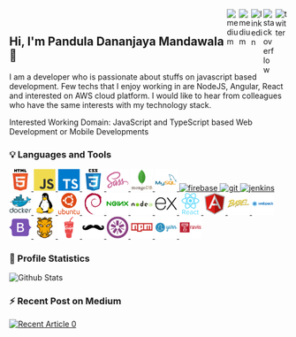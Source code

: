 <a href="https://twitter.com/Panduxcv" target="_blank" style='margin-right:10px'>
    <img align="right" src="https://cdn.jsdelivr.net/npm/simple-icons@3.0.1/icons/twitter.svg" alt="twitter" width="22" />
</a>
<a href="https://stackoverflow.com/users/8463556/aravinda-rathnayake" target="_blank" style='margin-right:10px'>
    <img align="right" src="https://cdn.jsdelivr.net/npm/simple-icons@3.0.1/icons/stackoverflow.svg" alt="stackoverflow" width="22" />
</a>
<a href="https://stackoverflow.com/users/12612716/pandula" target="_blank" style='margin-right:10px'>
    <img align="right" src="https://cdn.jsdelivr.net/npm/simple-icons@3.0.1/icons/linkedin.svg" alt="linkedin" width="22" />
</a>

<a href="https://medium.com/@pandxcv" target="_blank" style='margin-right:10px'>
    <img align="right" src="https://cdn.jsdelivr.net/npm/simple-icons@3.0.1/icons/medium.svg" alt="medium" width="22" />
</a>
<a href="https://www.strava.com/athletes/71436351" target="_blank" style='margin-right:10px'>
    <img align="right" src="https://cdn.jsdelivr.net/npm/simple-icons@3.0.1/icons/strava.svg" alt="medium" width="22" />
</a>



## Hi, I'm Pandula Dananjaya Mandawala 👋

I am a developer who is passionate about stuffs on javascript based development. Few techs that I enjoy working in are NodeJS, Angular, React and interested on AWS cloud platform. I would like to hear from colleagues who have the same interests with my technology stack.

Interested Working Domain: JavaScript and TypeScript based Web Development or Mobile Developments

### :bulb: Languages and Tools
<p align="left">
<a href="https://www.w3.org/html/" target="_blank"> <img src="https://raw.githubusercontent.com/devicons/devicon/master/icons/html5/html5-original-wordmark.svg" alt="html5" width="40" height="40"/> </a>
<a href="https://developer.mozilla.org/en-US/docs/Web/JavaScript" target="_blank"> <img src="https://raw.githubusercontent.com/devicons/devicon/master/icons/javascript/javascript-original.svg" alt="javascript" width="40" height="40"/> </a>
<a href="https://www.typescriptlang.org/" target="_blank"> <img src="https://raw.githubusercontent.com/devicons/devicon/master/icons/typescript/typescript-original.svg" alt=“typescript” width="40" height="40"/> </a>
<a href="https://www.w3schools.com/css/" target="_blank"> <img src="https://raw.githubusercontent.com/devicons/devicon/master/icons/css3/css3-original-wordmark.svg" alt="css3" width="40" height="40"/> </a> 
<a href="https://sass-lang.com/" target="_blank"> <img src="https://raw.githubusercontent.com/devicons/devicon/master/icons/sass/sass-original.svg" alt=“sass” width="40" height="40"/> </a>
<a href="https://www.mongodb.com/" target="_blank"> <img src="https://raw.githubusercontent.com/devicons/devicon/master/icons/mongodb/mongodb-original-wordmark.svg" alt="mongodb" width="40" height="40"/> </a>
<a href="https://www.mysql.com/" target="_blank"> <img src="https://raw.githubusercontent.com/devicons/devicon/master/icons/mysql/mysql-original-wordmark.svg" alt="mysql" width="40" height="40"/> </a>
<a href="https://firebase.google.com/" target="_blank"> <img src="https://www.vectorlogo.zone/logos/firebase/firebase-icon.svg" alt="firebase" width="40" height="40"/> </a> 
<a href="https://git-scm.com/" target="_blank"> <img src="https://www.vectorlogo.zone/logos/git-scm/git-scm-icon.svg" alt="git" width="40" height="40"/> </a>
<a href="https://www.jenkins.io" target="_blank"> <img src="https://www.vectorlogo.zone/logos/jenkins/jenkins-icon.svg" alt="jenkins" width="40" height="40"/> </a>
<a href="https://www.docker.com/" target="_blank"> <img src="https://raw.githubusercontent.com/devicons/devicon/master/icons/docker/docker-original-wordmark.svg" alt="docker" width="40" height="40"/> </a>
<a href="https://www.linux.org/" target="_blank"> <img src="https://raw.githubusercontent.com/devicons/devicon/master/icons/linux/linux-original.svg" alt="linux" width="40" height="40"/> </a>
<a href="https://ubuntu.com/" target="_blank"> <img src="https://raw.githubusercontent.com/devicons/devicon/master/icons/ubuntu/ubuntu-plain-wordmark.svg" alt=“ubuntu” width="40" height="40"/> </a>
<a href="https://www.debian.org/" target="_blank"> <img src="https://raw.githubusercontent.com/devicons/devicon/master/icons/debian/debian-original.svg" alt=“debian” width="40" height="40"/> </a>
<a href="https://www.nginx.com" target="_blank"> <img src="https://raw.githubusercontent.com/devicons/devicon/master/icons/nginx/nginx-original.svg" alt="nginx" width="40" height="40"/> </a>
<a href="https://nodejs.org" target="_blank"> <img src="https://raw.githubusercontent.com/devicons/devicon/master/icons/nodejs/nodejs-original-wordmark.svg" alt="nodejs" width="40" height="40"/> </a> 
<a href="https://expressjs.com/" target="_blank"> <img src="https://raw.githubusercontent.com/devicons/devicon/master/icons/express/express-original.svg" alt=“express width="40" height="40"/> </a>
<a href="https://reactjs.org/" target="_blank"> <img src="https://raw.githubusercontent.com/devicons/devicon/master/icons/react/react-original-wordmark.svg" alt="react" width="40" height="40"/> </a>
<a href="https://angular.io/" target="_blank"> <img src="https://raw.githubusercontent.com/devicons/devicon/master/icons/angularjs/angularjs-original.svg" alt=“angular” width="40" height="40"/> </a> 
<a href="https://babeljs.io/" target="_blank"> <img src="https://raw.githubusercontent.com/devicons/devicon/master/icons/babel/babel-original.svg" alt=“babel” width="40" height="40"/> </a>
<a href="https://webpack.js.org" target="_blank"> <img src="https://raw.githubusercontent.com/devicons/devicon/master/icons/webpack/webpack-original-wordmark.svg" alt="webpack" width="40" height="40"/> </a>
<a href="https://getbootstrap.com/" target="_blank"> <img src="https://raw.githubusercontent.com/devicons/devicon/master/icons/bootstrap/bootstrap-plain.svg" alt=“bootstrap” width="40" height="40"/> </a>
<a href="https://gruntjs.com/" target="_blank"> <img src="https://raw.githubusercontent.com/devicons/devicon/master/icons/grunt/grunt-original.svg" alt=“grunt” width="40" height="40"/> </a>
<a href="https://gulpjs.com/" target="_blank"> <img src="https://raw.githubusercontent.com/devicons/devicon/master/icons/gulp/gulp-plain.svg" alt=“gulp” width="40" height="40"/> </a>
<a href="https://handlebarsjs.com/" target="_blank"> <img src="https://raw.githubusercontent.com/devicons/devicon/master/icons/handlebars/handlebars-original.svg" alt=“handlebars” width="40" height="40"/> </a>
<a href="https://jasmine.github.io/" target="_blank"> <img src="https://raw.githubusercontent.com/devicons/devicon/master/icons/jasmine/jasmine-plain.svg" alt=“jasmine” width="40" height="40"/> </a>
<a href="https://www.npmjs.com/" target="_blank"> <img src="https://raw.githubusercontent.com/devicons/devicon/master/icons/npm/npm-original-wordmark.svg" alt=“npm” width="40" height="40"/> </a>
<a href="https://yarnpkg.com/" target="_blank"> <img src="https://raw.githubusercontent.com/devicons/devicon/master/icons/yarn/yarn-original-wordmark.svg" alt=“yarn” width="40" height="40"/> </a>
<a href="https://travis-ci.org/" target="_blank"> <img src="https://raw.githubusercontent.com/devicons/devicon/master/icons/travis/travis-plain-wordmark.svg" alt=“travis” width="40" height="40"/> </a>
</p>

### :seedling: Profile Statistics

![Github Stats](https://github-readme-stats.vercel.app/api?username=p4nduxcv&show_icons=true)

### :zap: Recent Post on Medium
<a target="_blank" href="https://panduxcv.medium.com/rpe-in-cycling-training-105d9add6ebb"><img src="https://github-readme-medium-recent-article.vercel.app/medium/@p4nduxcv/0" alt="Recent Article 0"></a>

